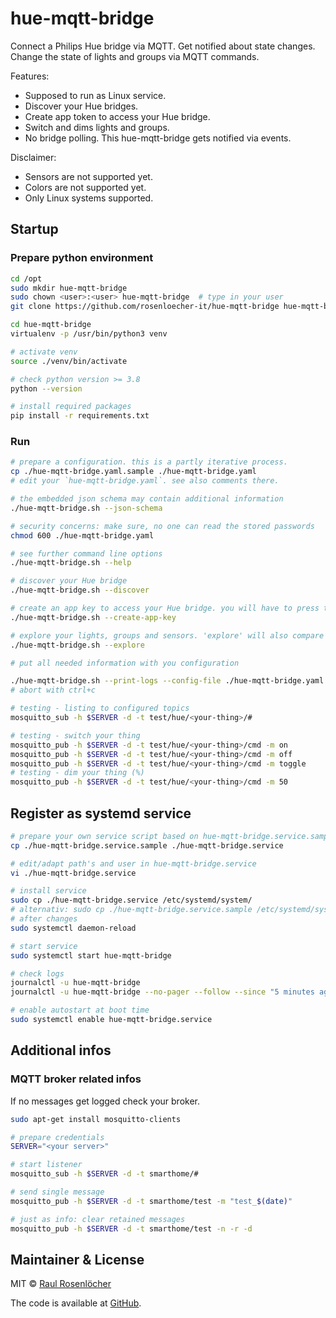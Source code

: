 # hue-mqtt-bridge

Connect a Philips Hue bridge via MQTT. Get notified about state changes. Change the state of lights and groups via MQTT commands.

Features:
- Supposed to run as Linux service.
- Discover your Hue bridges.
- Create app token to access your Hue bridge.
- Switch and dims lights and groups. 
- No bridge polling. This hue-mqtt-bridge gets notified via events. 

Disclaimer:
- Sensors are not supported yet.
- Colors are not supported yet.
- Only Linux systems supported.

## Startup

### Prepare python environment

```bash
cd /opt
sudo mkdir hue-mqtt-bridge
sudo chown <user>:<user> hue-mqtt-bridge  # type in your user
git clone https://github.com/rosenloecher-it/hue-mqtt-bridge hue-mqtt-bridge

cd hue-mqtt-bridge
virtualenv -p /usr/bin/python3 venv

# activate venv
source ./venv/bin/activate

# check python version >= 3.8
python --version

# install required packages
pip install -r requirements.txt
```

### Run

```bash
# prepare a configuration. this is a partly iterative process. 
cp ./hue-mqtt-bridge.yaml.sample ./hue-mqtt-bridge.yaml
# edit your `hue-mqtt-bridge.yaml`. see also comments there.

# the embedded json schema may contain additional information
./hue-mqtt-bridge.sh --json-schema

# security concerns: make sure, no one can read the stored passwords
chmod 600 ./hue-mqtt-bridge.yaml

# see further command line options
./hue-mqtt-bridge.sh --help

# discover your Hue bridge 
./hue-mqtt-bridge.sh --discover

# create an app key to access your Hue bridge. you will have to press the Hue button.
./hue-mqtt-bridge.sh --create-app-key

# explore your lights, groups and sensors. 'explore' will also compare your configuration with the Hue items.
./hue-mqtt-bridge.sh --explore

# put all needed information with you configuration

./hue-mqtt-bridge.sh --print-logs --config-file ./hue-mqtt-bridge.yaml
# abort with ctrl+c

# testing - listing to configured topics
mosquitto_sub -h $SERVER -d -t test/hue/<your-thing>/#

# testing - switch your thing
mosquitto_pub -h $SERVER -d -t test/hue/<your-thing>/cmd -m on
mosquitto_pub -h $SERVER -d -t test/hue/<your-thing>/cmd -m off
mosquitto_pub -h $SERVER -d -t test/hue/<your-thing>/cmd -m toggle
# testing - dim your thing (%)
mosquitto_pub -h $SERVER -d -t test/hue/<your-thing>/cmd -m 50
```

## Register as systemd service
```bash
# prepare your own service script based on hue-mqtt-bridge.service.sample
cp ./hue-mqtt-bridge.service.sample ./hue-mqtt-bridge.service

# edit/adapt path's and user in hue-mqtt-bridge.service
vi ./hue-mqtt-bridge.service

# install service
sudo cp ./hue-mqtt-bridge.service /etc/systemd/system/
# alternativ: sudo cp ./hue-mqtt-bridge.service.sample /etc/systemd/system//hue-mqtt-bridge.service
# after changes
sudo systemctl daemon-reload

# start service
sudo systemctl start hue-mqtt-bridge

# check logs
journalctl -u hue-mqtt-bridge
journalctl -u hue-mqtt-bridge --no-pager --follow --since "5 minutes ago"

# enable autostart at boot time
sudo systemctl enable hue-mqtt-bridge.service
```

## Additional infos

### MQTT broker related infos

If no messages get logged check your broker.
```bash
sudo apt-get install mosquitto-clients

# prepare credentials
SERVER="<your server>"

# start listener
mosquitto_sub -h $SERVER -d -t smarthome/#

# send single message
mosquitto_pub -h $SERVER -d -t smarthome/test -m "test_$(date)"

# just as info: clear retained messages
mosquitto_pub -h $SERVER -d -t smarthome/test -n -r -d
```

## Maintainer & License

MIT © [Raul Rosenlöcher](https://github.com/rosenloecher-it)

The code is available at [GitHub][home].

[home]: https://github.com/rosenloecher-it/hue-mqtt-bridge
